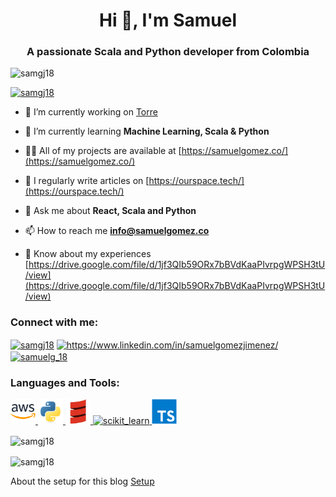 <h1 align="center">Hi 👋, I'm Samuel</h1>
<h3 align="center">A passionate Scala and Python developer from Colombia</h3>

<p align="left"> <img src="https://komarev.com/ghpvc/?username=samgj18&label=Profile%20views&color=0e75b6&style=flat" alt="samgj18" /> </p>

<p align="left"> <a href="https://twitter.com/samgj18" target="blank"><img src="https://img.shields.io/twitter/follow/samgj18?logo=twitter&style=for-the-badge" alt="samgj18" /></a> </p>

- 🔭 I’m currently working on [Torre](https://torre.co/)

- 🌱 I’m currently learning **Machine Learning, Scala & Python**

- 👨‍💻 All of my projects are available at [https://samuelgomez.co/](https://samuelgomez.co/)

- 📝 I regularly write articles on [https://ourspace.tech/](https://ourspace.tech/)

- 💬 Ask me about **React, Scala and Python**

- 📫 How to reach me **info@samuelgomez.co**

- 📄 Know about my experiences [https://drive.google.com/file/d/1jf3QIb59ORx7bBVdKaaPIvrpgWPSH3tU/view](https://drive.google.com/file/d/1jf3QIb59ORx7bBVdKaaPIvrpgWPSH3tU/view)

<h3 align="left">Connect with me:</h3>
<p align="left">
<a href="https://twitter.com/samgj18" target="blank"><img align="center" src="https://cdn.jsdelivr.net/npm/simple-icons@3.0.1/icons/twitter.svg" alt="samgj18" height="30" width="40" /></a>
<a href="https://linkedin.com/in/https://www.linkedin.com/in/samuelgomezjimenez/" target="blank"><img align="center" src="https://cdn.jsdelivr.net/npm/simple-icons@3.0.1/icons/linkedin.svg" alt="https://www.linkedin.com/in/samuelgomezjimenez/" height="30" width="40" /></a>
<a href="https://instagram.com/samuelg_18" target="blank"><img align="center" src="https://cdn.jsdelivr.net/npm/simple-icons@3.0.1/icons/instagram.svg" alt="samuelg_18" height="30" width="40" /></a>
</p>

<h3 align="left">Languages and Tools:</h3>
<p align="left"> <a href="https://aws.amazon.com" target="_blank"> <img src="https://raw.githubusercontent.com/devicons/devicon/master/icons/amazonwebservices/amazonwebservices-original-wordmark.svg" alt="aws" width="40" height="40"/> </a> <a href="https://www.python.org" target="_blank"> <img src="https://raw.githubusercontent.com/devicons/devicon/master/icons/python/python-original.svg" alt="python" width="40" height="40"/> </a> <a href="https://www.scala-lang.org" target="_blank"> <img src="https://raw.githubusercontent.com/devicons/devicon/master/icons/scala/scala-original.svg" alt="scala" width="40" height="40"/> </a> <a href="https://scikit-learn.org/" target="_blank"> <img src="https://upload.wikimedia.org/wikipedia/commons/0/05/Scikit_learn_logo_small.svg" alt="scikit_learn" width="40" height="40"/> </a> <a href="https://www.typescriptlang.org/" target="_blank"> <img src="https://raw.githubusercontent.com/devicons/devicon/master/icons/typescript/typescript-original.svg" alt="typescript" width="40" height="40"/> </a> </p>

<p><img align="center" src="https://github-readme-stats.vercel.app/api/top-langs?username=samgj18&show_icons=true&locale=en&layout=compact" alt="samgj18" /></p>

<p><img align="center" src="https://github-readme-streak-stats.herokuapp.com/?user=samgj18&" alt="samgj18" /></p>

About the setup for this blog [Setup](SETUP.md)
